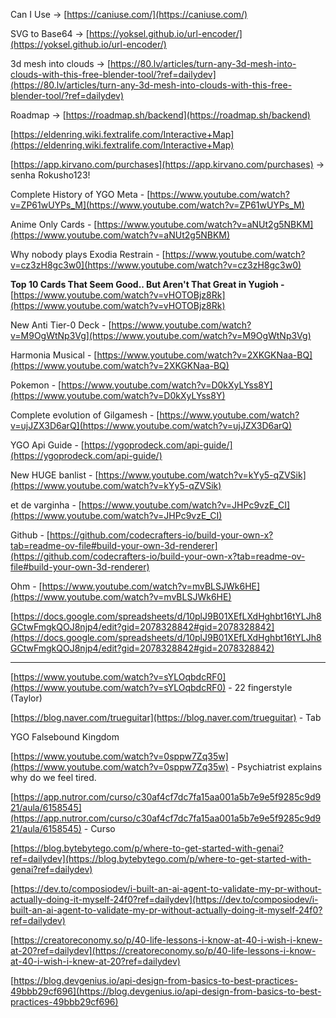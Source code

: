 Can I Use → [https://caniuse.com/](https://caniuse.com/)

SVG to Base64 → [https://yoksel.github.io/url-encoder/](https://yoksel.github.io/url-encoder/)

3d mesh into clouds → [https://80.lv/articles/turn-any-3d-mesh-into-clouds-with-this-free-blender-tool/?ref=dailydev](https://80.lv/articles/turn-any-3d-mesh-into-clouds-with-this-free-blender-tool/?ref=dailydev)

Roadmap → [https://roadmap.sh/backend](https://roadmap.sh/backend)

[https://eldenring.wiki.fextralife.com/Interactive+Map](https://eldenring.wiki.fextralife.com/Interactive+Map)

[https://app.kirvano.com/purchases](https://app.kirvano.com/purchases) → senha Rokusho123!

Complete History of YGO Meta - [https://www.youtube.com/watch?v=ZP61wUYPs_M](https://www.youtube.com/watch?v=ZP61wUYPs_M)

Anime Only Cards - [https://www.youtube.com/watch?v=aNUt2g5NBKM](https://www.youtube.com/watch?v=aNUt2g5NBKM)

Why nobody plays Exodia Restrain - [https://www.youtube.com/watch?v=cz3zH8gc3w0](https://www.youtube.com/watch?v=cz3zH8gc3w0)

**Top 10 Cards That Seem Good.. But Aren't That Great in Yugioh -** [https://www.youtube.com/watch?v=vHOTOBjz8Rk](https://www.youtube.com/watch?v=vHOTOBjz8Rk)

New Anti Tier-0 Deck - [https://www.youtube.com/watch?v=M9OgWtNp3Vg](https://www.youtube.com/watch?v=M9OgWtNp3Vg)

Harmonia Musical - [https://www.youtube.com/watch?v=2XKGKNaa-BQ](https://www.youtube.com/watch?v=2XKGKNaa-BQ)

Pokemon - [https://www.youtube.com/watch?v=D0kXyLYss8Y](https://www.youtube.com/watch?v=D0kXyLYss8Y)

Complete evolution of Gilgamesh - [https://www.youtube.com/watch?v=ujJZX3D6arQ](https://www.youtube.com/watch?v=ujJZX3D6arQ)

YGO Api Guide - [https://ygoprodeck.com/api-guide/](https://ygoprodeck.com/api-guide/)

New HUGE banlist - [https://www.youtube.com/watch?v=kYy5-qZVSik](https://www.youtube.com/watch?v=kYy5-qZVSik)

et de varginha - [https://www.youtube.com/watch?v=JHPc9vzE_CI](https://www.youtube.com/watch?v=JHPc9vzE_CI)

Github - [https://github.com/codecrafters-io/build-your-own-x?tab=readme-ov-file#build-your-own-3d-renderer](https://github.com/codecrafters-io/build-your-own-x?tab=readme-ov-file#build-your-own-3d-renderer)

Ohm - [https://www.youtube.com/watch?v=mvBLSJWk6HE](https://www.youtube.com/watch?v=mvBLSJWk6HE)

[https://docs.google.com/spreadsheets/d/10plJ9B01XEfLXdHghbt16tYLJh8GCtwFmgkQOJ8njp4/edit?gid=2078328842#gid=2078328842](https://docs.google.com/spreadsheets/d/10plJ9B01XEfLXdHghbt16tYLJh8GCtwFmgkQOJ8njp4/edit?gid=2078328842#gid=2078328842)

---

[https://www.youtube.com/watch?v=sYLOqbdcRF0](https://www.youtube.com/watch?v=sYLOqbdcRF0) - 22 fingerstyle (Taylor)

[https://blog.naver.com/trueguitar](https://blog.naver.com/trueguitar) - Tab

YGO Falsebound Kingdom

[https://www.youtube.com/watch?v=0sppw7Zq35w](https://www.youtube.com/watch?v=0sppw7Zq35w) - Psychiatrist explains why do we feel tired.

[https://app.nutror.com/curso/c30af4cf7dc7fa15aa001a5b7e9e5f9285c9d921/aula/6158545](https://app.nutror.com/curso/c30af4cf7dc7fa15aa001a5b7e9e5f9285c9d921/aula/6158545) - Curso

[https://blog.bytebytego.com/p/where-to-get-started-with-genai?ref=dailydev](https://blog.bytebytego.com/p/where-to-get-started-with-genai?ref=dailydev)

[https://dev.to/composiodev/i-built-an-ai-agent-to-validate-my-pr-without-actually-doing-it-myself-24f0?ref=dailydev](https://dev.to/composiodev/i-built-an-ai-agent-to-validate-my-pr-without-actually-doing-it-myself-24f0?ref=dailydev)

[https://creatoreconomy.so/p/40-life-lessons-i-know-at-40-i-wish-i-knew-at-20?ref=dailydev](https://creatoreconomy.so/p/40-life-lessons-i-know-at-40-i-wish-i-knew-at-20?ref=dailydev)

[https://blog.devgenius.io/api-design-from-basics-to-best-practices-49bbb29cf696](https://blog.devgenius.io/api-design-from-basics-to-best-practices-49bbb29cf696)